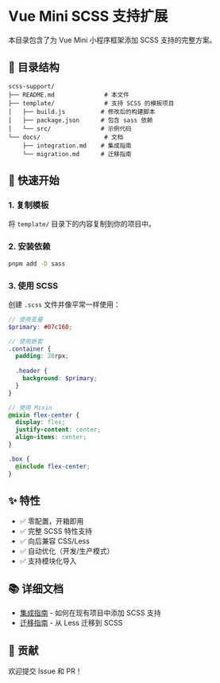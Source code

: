 # Vue Mini SCSS 支持扩展

本目录包含了为 Vue Mini 小程序框架添加 SCSS 支持的完整方案。

## 📁 目录结构

```
scss-support/
├── README.md              # 本文件
├── template/              # 支持 SCSS 的模板项目
│   ├── build.js          # 修改后的构建脚本
│   ├── package.json      # 包含 sass 依赖
│   └── src/              # 示例代码
└── docs/                  # 文档
    ├── integration.md    # 集成指南
    └── migration.md      # 迁移指南
```

## 🚀 快速开始

### 1. 复制模板

将 `template/` 目录下的内容复制到你的项目中。

### 2. 安装依赖

```bash
pnpm add -D sass
```

### 3. 使用 SCSS

创建 `.scss` 文件并像平常一样使用：

```scss
// 使用变量
$primary: #07c160;

// 使用嵌套
.container {
  padding: 20rpx;
  
  .header {
    background: $primary;
  }
}

// 使用 Mixin
@mixin flex-center {
  display: flex;
  justify-content: center;
  align-items: center;
}

.box {
  @include flex-center;
}
```

## ✨ 特性

- ✅ 零配置，开箱即用
- ✅ 完整 SCSS 特性支持
- ✅ 向后兼容 CSS/Less
- ✅ 自动优化（开发/生产模式）
- ✅ 支持模块化导入

## 📚 详细文档

- [集成指南](./docs/integration.md) - 如何在现有项目中添加 SCSS 支持
- [迁移指南](./docs/migration.md) - 从 Less 迁移到 SCSS

## 🤝 贡献

欢迎提交 Issue 和 PR！